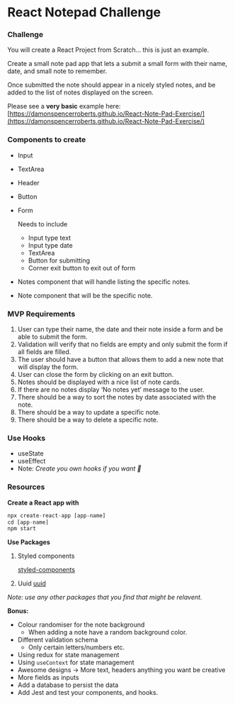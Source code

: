 # React Notepad Challenge

### Challenge

You will create a React Project from Scratch... this is just an example.

Create a small note pad app that lets a submit a small form with their name, date, and small note to remember.

Once submitted the note should appear in a nicely styled notes, and be added to the list of notes displayed on the screen.

Please see a **very basic** example here: [https://damonspencerroberts.github.io/React-Note-Pad-Exercise/](https://damonspencerroberts.github.io/React-Note-Pad-Exercise/)

### **Components to create**

- Input
- TextArea
- Header
- Button
- Form
    
    Needs to include
    
    - Input type text
    - Input type date
    - TextArea
    - Button for submitting
    - Corner exit button to exit out of form
- Notes component that will handle listing the specific notes.
- Note component that will be the specific note.

### **MVP Requirements**

1. User can type their name, the date and their note inside a form and be able to submit the form.
2. Validation will verify that no fields are empty and only submit the form if all fields are filled.
3. The user should have a button that allows them to add a new note that will display the form.
4. User can close the form by clicking on an exit button.
5. Notes should be displayed with a nice list of note cards.
6. If there are no notes display ‘No notes yet’ message to the user.
7. There should be a way to sort the notes by date associated with the note.
8. There should be a way to update a specific note.
9. There should be a way to delete a specific note.

### Use Hooks

- useState
- useEffect
- Note: *Create you own hooks if you want 🙂*

### Resources

**Create a React app with**

```jsx
npx create-react-app [app-name]
cd [app-name]
npm start
```

**Use Packages**

1. Styled components
    
    [styled-components](https://styled-components.com/)
    
2. Uuid
    [uuid](https://www.npmjs.com/package/uuid)

*Note: use any other packages that you find that might be relavent.*

**Bonus:**

- Colour randomiser for the note background
    - When adding a note have a random background color.
- Different validation schema
    - Only certain letters/numbers etc.
- Using redux for state management
- Using `useContext` for state management
- Awesome designs → More text, headers anything you want be creative
- More fields as inputs
- Add a database to persist the data
- Add Jest and test your components, and hooks.
